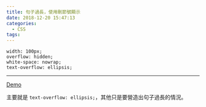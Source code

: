 ```yaml
---
title: 句子過長，使用刪節號顯示
date: 2018-12-20 15:47:13
categories:
  - CSS
tags:
---
```


```
width: 100px;
overflow: hidden;
white-space: nowrap;
text-overflow: ellipsis;
```

<!-- more -->

---

[Demo](https://jsbin.com/vohiyaw/2/edit?html,css,output)

主要就是 `text-overflow: ellipsis;`，其他只是要營造出句子過長的情況。

